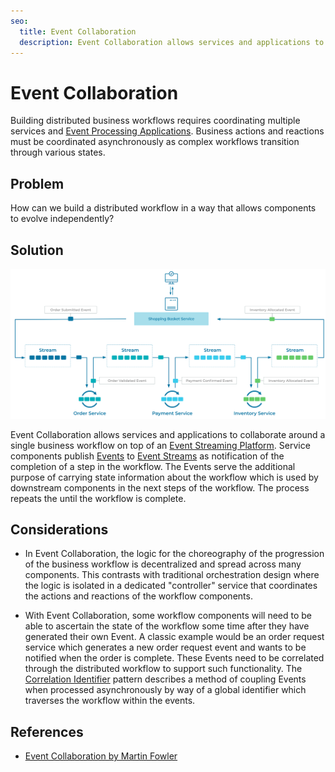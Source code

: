 ```yaml
---
seo:
  title: Event Collaboration
  description: Event Collaboration allows services and applications to collaborate around a single business workflow on top of an Event Streaming Platform
---
```


# Event Collaboration

Building distributed business workflows requires coordinating multiple services and [Event Processing Applications](../event-processing/event-processing-application.md). Business actions and reactions must be coordinated asynchronously as complex workflows transition through various states.


## Problem

How can we build a distributed workflow in a way that allows components to evolve independently? 


## Solution

![event-collaboration](../img/event-collaboration.svg)

Event Collaboration allows services and applications to collaborate around a single business workflow on top of an [Event Streaming Platform](../event-stream/event-streaming-platform.md). Service components publish [Events](../event/event.md) to [Event Streams](../event-stream/event-stream.md) as notification of the completion of a step in the workflow. The Events serve the additional purpose of carrying state information about the workflow which is used by downstream components in the next steps of the workflow. The process repeats the until the workflow is complete.


## Considerations

* In Event Collaboration, the logic for the choreography of the progression of the business workflow is decentralized and spread across many components. This contrasts with traditional orchestration design where the logic is isolated in a dedicated "controller" service that coordinates the actions and reactions of the workflow components.

* With Event Collaboration, some workflow components will need to be able to ascertain the state of the workflow some time after they have generated their own Event. A classic example would be an order request service which generates a new order request event and wants to be notified when the order is complete. These Events need to be correlated through the distributed workflow to support such functionality. The [Correlation Identifier](../event/correlation-identifier.md) pattern describes a method of coupling Events when processed asynchronously by way of a global identifier which traverses the workflow within the events.


## References

* [Event Collaboration by Martin Fowler](https://martinfowler.com/eaaDev/EventCollaboration.html)
